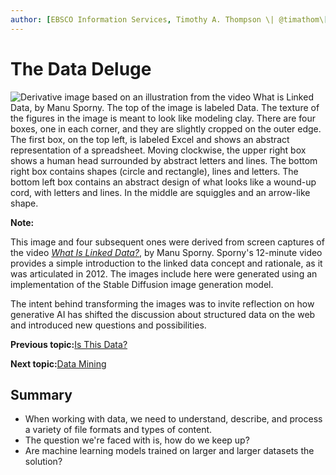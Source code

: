 ```yaml
---
author: [EBSCO Information Services, Timothy A. Thompson \| @timathom\[@indieweb.social\]]
---
```


# The Data Deluge

![Derivative image based on an illustration from the video What is Linked Data, by Manu Sporny. The top of the image is labeled Data. The texture of the figures in the image is meant to look like modeling clay. There are four boxes, one in each corner, and they are slightly cropped on the outer edge. The first box, on the top left, is labeled Excel and shows an abstract representation of a spreadsheet. Moving clockwise, the upper right box shows a human head surrounded by abstract letters and lines. The bottom right box contains shapes (circle and rectangle), lines and letters. The bottom left box contains an abstract design of what looks like a wound-up cord, with letters and lines. In the middle are squiggles and an arrow-like shape.](../../submaps/../img/introduction/data_formats.png "Data Formats")

**Note:**

This image and four subsequent ones were derived from screen captures of the video [*What Is Linked Data?*](https://www.youtube.com/watch?v=4x_xzT5eF5Q), by Manu Sporny. Sporny's 12-minute video provides a simple introduction to the linked data concept and rationale, as it was articulated in 2012. The images include here were generated using an implementation of the Stable Diffusion image generation model.

The intent behind transforming the images was to invite reflection on how generative AI has shifted the discussion about structured data on the web and introduced new questions and possibilities.

**Previous topic:**[Is This Data?](../../day_1/lesson_0/is_this_data.md)

**Next topic:**[Data Mining](../../day_1/lesson_0/data_mining.md)

## Summary

-   When working with data, we need to understand, describe, and process a variety of file formats and types of content.
-   The question we're faced with is, how do we keep up?
-   Are machine learning models trained on larger and larger datasets the solution?

